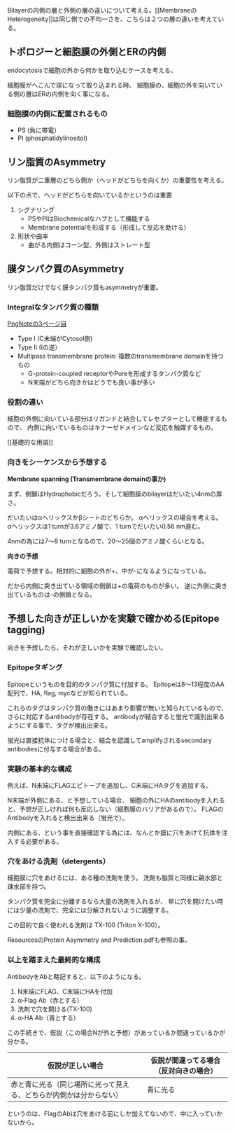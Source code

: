 Bilayerの内側の層と外側の層の違いについて考える。[[MembraneのHeterogeneity]]は同じ側での不均一さを、こちらは２つの層の違いを考えている。

## トポロジーと細胞膜の外側とERの内側

endocytosisで細胞の外から何かを取り込むケースを考える。

細胞膜がへこんで球になって取り込まれる時、
細胞膜の、細胞の外を向いている側の層はERの内側を向く事になる。

### 細胞膜の内側に配置されるもの

- PS (負に帯電）
- PI (phosphatidylinositol)

## リン脂質のAsymmetry

リン脂質が二重層のどちら側か（ヘッドがどちらを向くか）の重要性を考える。

以下の点で、ヘッドがどちらを向いているかというのは重要

1. シグナリング
   - PSやPIはBiochemicalなハブとして機能する
   - Membrane potentialを形成する（形成して反応を助ける）
2. 形状や曲率
   - 曲がる内側はコーン型、外側はストレート型

## 膜タンパク質のAsymmetry

リン脂質だけでなく膜タンパク質もasymmetryが重要。

### Integralなタンパク質の種類

[PngNoteの3ページ目](https://karino2.github.io/ImageGallery/CellBiology706x.html#lg=1&slide=2)

- Type I (C末端がCytosol側)
- Type II (Iの逆）
- Multipass transmembrane protein: 複数のtransmembrane domainを持つもの
   - G-protein-coupled receptorやPoreを形成するタンパク質など
   - N末端がどちら向きかはどうでも良い事が多い

### 役割の違い

細胞の外側に向いている部分はリガンドと結合してレセプターとして機能するもので、
内側に向いているものはキナーゼドメインなど反応を触媒するもの。

[[基礎的な用語]]

### 向きをシーケンスから予想する

**Membrane spanning (Transmembrane domainの事か)**

まず、側鎖はHydrophobicだろう。そして細胞膜のbilayerはだいたい4nmの厚さ。

だいたいはαヘリックスかβシートのどちらか。
αヘリックスの場合を考える。
αヘリックスは1 turnが3.6アミノ酸で、1 turnでだいたい0.56 nm進む。

4nmの為には7〜8 turnとなるので、20〜25個のアミノ酸くらいとなる。

**向きの予想**

電荷で予想する。相対的に細胞の外が+、中が-になるようになっている。

だから内側に突き出ている領域の側鎖は+の電荷のものが多い。
逆に外側に突き出ているものは-の側鎖となる。

## 予想した向きが正しいかを実験で確かめる(Epitope tagging)

向きを予想したら、それが正しいかを実験で確認したい。

### Epitopeタギング

Epitopeというものを目的のタンパク質に付加する。
Epitopeは8〜13程度のAA配列で、HA, flag, mycなどが知られている。

これらのタグはタンパク質の働きにはあまり影響が無いと知られているもので、
さらに対応するantibodyが存在する。
antibodyが結合すると蛍光で識別出来るようにする事で、タグが検出出来る。

蛍光は直接抗体につける場合と、結合を認識してamplifyされるsecondary antibodiesに付与する場合がある。

### 実験の基本的な構成

例えば、N末端にFLAGエピトープを追加し、C末端にHAタグを追加する。

N末端が外側にある、と予想している場合、
細胞の外にHAのantibodyを入れると、予想が正しければ何も反応しない（細胞膜のバリアがあるので）。
FLAGのAntibodyを入れると検出出来る（蛍光で）。

内側にある、という事を直接確認する為には、なんとか膜に穴をあけて抗体を注入する必要がある。

### 穴をあける洗剤（detergents）

細胞膜に穴をあけるには、ある種の洗剤を使う。
洗剤も脂質と同様に親水部と疎水部を持つ。

タンパク質を完全に分離するなら大量の洗剤を入れるが、
単に穴を開けたい時には少量の洗剤で、完全には分解されないように調整する。

この目的で良く使われる洗剤は TX-100 (Triton X-100）。

ResourcesのProtein Asymmetry and Prediction.pdfも参照の事。

### 以上を踏まえた最終的な構成

AntibodyをAbと略記すると、以下のようになる。

1. N末端にFLAG、C末端にHAを付加
2. α-Flag Ab（赤とする）
3. 洗剤で穴を開ける(TX-100)
4. α-HA Ab（青とする）

この手続きで、仮説（この場合Nが外と予想）があっているか間違っているかが分かる。

| 仮説が正しい場合 | 仮説が間違ってる場合（反対向きの場合） |
| ---- | ---- |
| 赤と青に光る（同じ場所に光って見える、どちらが内側かは分からない） | 青に光る |

というのは、FlagのAbは穴をあける前にしか加えてないので、中に入っていかないから。

